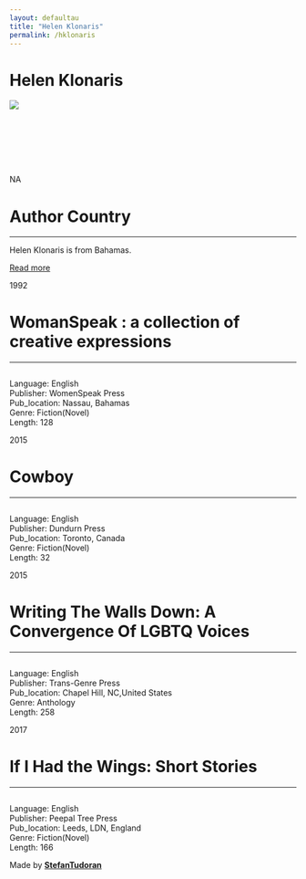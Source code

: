 ```yaml
---
layout: defaultau
title: "Helen Klonaris"
permalink: /hklonaris
---
```

<!-- partial:index.partial.html -->
<div class="content">
    <h1>Helen Klonaris</h1>
    <div class="quote">
        <div><img src="NA" class="logo"></div>
    </div>
    <div class="timeline">
        <div style="padding-bottom:100px;"></div>
        <div class="block">
            <div class="date right"><p class="right"> NA </p></div>
            <div class="dot"></div>
            <div class="left first">
                <h1>Author Country</h1><hr>
            <p>Helen Klonaris is from Bahamas.</p>
                <a href="NA" target="_blank">Read more</a>
            </div>
        </div>
        <div class="block">
            <div class="date left"><p class="left">1992</p></div>
            <div class="dot"></div>
            <div class="right">
                <h1>WomanSpeak : a collection of creative expressions</h1><hr>
                <p><img src=""></p>
                <p>
                Language: English<br/>
                Publisher: WomenSpeak Press<br/>
                Pub_location: Nassau, Bahamas<br/>
                Genre: Fiction(Novel)<br/>
                Length: 128</p>
            </div>
        </div>
        <div class="block">
            <div class="date right"><p class="right">2015</p></div>
            <div class="dot"></div>
            <div class="left hide">
                <h1>Cowboy</h1><hr>
                <p><img src=""></p>
                <p>Language: English<br/>
                Publisher: Dundurn Press<br/>
                Pub_location: Toronto, Canada<br/>
                Genre: Fiction(Novel)<br/>
                Length: 32</p>
            </div>
        </div>
        <div class="block">
            <div class="date left"><p class="left">2015</p></div>
            <div class="dot"></div>
            <div class="right hide">
                <h1>Writing The Walls Down: A Convergence Of LGBTQ Voices</h1><hr>
                <p><img src=""></p>
                <p>Language: English<br/>
                Publisher: Trans-Genre Press<br/>
                Pub_location: Chapel Hill, NC,United States <br/>
                Genre: Anthology <br/>
                Length: 258</p>
            </div>
        </div>
        <div class="block">
            <div class="date right"><p class="right">2017</p></div>
            <div class="dot"></div>
            <div class="left hide">
                <h1>If I Had the Wings: Short Stories</h1><hr>
                <p><img src=""></p>
                <p>Language: English<br/>
                Publisher: Peepal Tree Press <br/>
                Pub_location:  Leeds, LDN, England <br/>
                Genre: Fiction(Novel)<br/>
                Length: 166</p>
            </div>
        </div>
        <div id="footer">
        <p id="copyright">Made by&nbsp;<strong><a href="https://www.linkedin.com/in/nicolae-stefan-tudoran-b02291127/" target="_blank">StefanTudoran</a></strong></p>
    </div>
</div>
<!-- partial -->
  <script src='https://cdnjs.cloudflare.com/ajax/libs/jquery/3.1.1/jquery.min.js'></script><script  src="assets/js/authorscript.js"></script>
